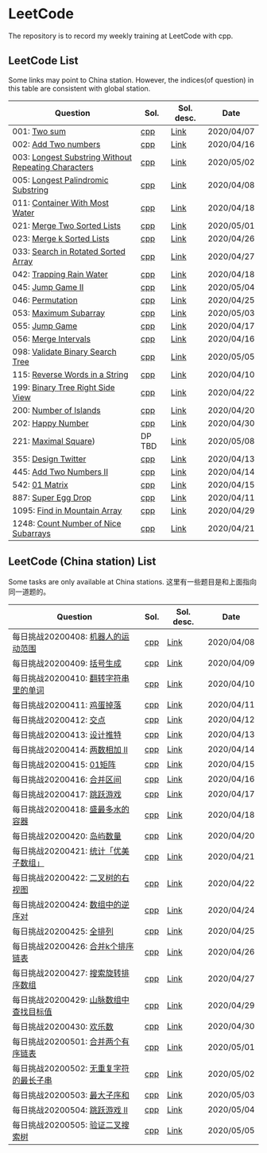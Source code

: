 # LeetCode

The repository is to record my weekly training at LeetCode with cpp.

## LeetCode List

Some links may point to China station. However, the indices(of question) in this table are consistent with global station.

| Question                                                     | Sol.                                                         | Sol. desc.                                                   | Date       |
| ------------------------------------------------------------ | ------------------------------------------------------------ | ------------------------------------------------------------ | ---------- |
| 001: [Two sum](https://leetcode.com/problems/two-sum/submissions/) | [cpp](https://github.com/liubai01/LeetCode/tree/master/src/001/sol_hash.cpp) | [Link](https://github.com/liubai01/LeetCode/tree/master/src/001#solution-description) | 2020/04/07 |
| 002: [Add Two numbers](https://leetcode-cn.com/problems/add-two-numbers/) | [cpp](https://github.com/liubai01/LeetCode/tree/master/src/002/sol_hash.cpp) | [Link](https://github.com/liubai01/LeetCode/tree/master/src/002#solution-description) | 2020/04/16 |
| 003: [Longest Substring Without Repeating Characters](https://leetcode-cn.com/problems/longest-substring-without-repeating-characters/) | [cpp](https://github.com/liubai01/LeetCode/tree/master/src/003/sol.cpp) | [Link](https://github.com/liubai01/LeetCode/tree/master/src/002#solution-description) | 2020/05/02 |
| 005: [Longest Palindromic Substring](https://leetcode.com/problems/longest-palindromic-substring/) | [cpp](https://github.com/liubai01/LeetCode/blob/master/src/005/sol_dp.cpp) | [Link](https://github.com/liubai01/LeetCode/tree/master/src/005) | 2020/04/08 |
| 011: [Container With Most Water](https://leetcode-cn.com/problems/container-with-most-water/) | [cpp](https://github.com/liubai01/LeetCode/blob/master/src/011/sol_greed.cpp) | [Link](https://github.com/liubai01/LeetCode/tree/master/src/011) | 2020/04/18 |
| 021: [Merge Two Sorted Lists](https://leetcode-cn.com/problems/merge-two-sorted-lists/) | [cpp](https://github.com/liubai01/LeetCode/blob/master/src/021/sol.cpp) | [Link](https://github.com/liubai01/LeetCode/tree/master/src/021) | 2020/05/01 |
| 023: [Merge k Sorted Lists](https://leetcode-cn.com/problems/merge-k-sorted-lists/) | [cpp](https://github.com/liubai01/LeetCode/blob/master/src/023/sol.cpp) | [Link](https://github.com/liubai01/LeetCode/tree/master/src/023) | 2020/04/26 |
| 033: [Search in Rotated Sorted Array](https://leetcode-cn.com/problems/search-in-rotated-sorted-array/) | [cpp](https://github.com/liubai01/LeetCode/blob/master/src/033/sol.cpp) | [Link](https://github.com/liubai01/LeetCode/tree/master/src/033) | 2020/04/27 |
| 042: [Trapping Rain Water](https://leetcode-cn.com/problems/trapping-rain-water/) | [cpp](https://github.com/liubai01/LeetCode/blob/master/src/042/sol_dp.cpp) | [Link](https://github.com/liubai01/LeetCode/tree/master/src/042) | 2020/04/18 |
| 045: [Jump Game II](https://leetcode-cn.com/problems/jump-game-ii/) | [cpp](https://github.com/liubai01/LeetCode/blob/master/src/045/sol_greed.cpp) | [Link](https://github.com/liubai01/LeetCode/tree/master/src/045) | 2020/05/04 |
| 046: [Permutation](https://leetcode-cn.com/problems/permutations/) | [cpp](https://github.com/liubai01/LeetCode/blob/master/src/046/sol.cpp) | [Link](https://github.com/liubai01/LeetCode/blob/master/src/046/) | 2020/04/25 |
| 053: [Maximum Subarray](https://leetcode-cn.com/problems/maximum-subarray/) | [cpp](https://github.com/liubai01/LeetCode/blob/master/src/053/sol.cpp) | [Link](https://github.com/liubai01/LeetCode/blob/master/src/053/) | 2020/05/03 |
| 055: [Jump Game](https://leetcode-cn.com/problems/jump-game/) | [cpp](https://github.com/liubai01/LeetCode/blob/master/src/055/sol_dp.cpp) | [Link](https://github.com/liubai01/LeetCode/tree/master/src/055) | 2020/04/17 |
| 056: [Merge Intervals](https://leetcode-cn.com/problems/merge-intervals/) | [cpp](https://github.com/liubai01/LeetCode/blob/master/src/056/sol_dp.cpp) | [Link](https://github.com/liubai01/LeetCode/tree/master/src/056) | 2020/04/16 |
| 098: [Validate Binary Search Tree](https://leetcode-cn.com/problems/validate-binary-search-tree/submissions/) | [cpp](https://github.com/liubai01/LeetCode/blob/master/src/098/sol.cpp) | [Link](https://github.com/liubai01/LeetCode/tree/master/src/098) | 2020/05/05 |
| 115: [Reverse Words in a String](https://leetcode-cn.com/problems/reverse-words-in-a-string/) | [cpp](https://github.com/liubai01/LeetCode/blob/master/src/115/sol.cpp) | [Link](https://github.com/liubai01/LeetCode/tree/master/src/115) | 2020/04/10 |
| 199: [Binary Tree Right Side View](https://leetcode-cn.com/problems/binary-tree-right-side-view/) | [cpp](https://github.com/liubai01/LeetCode/blob/master/src/199/.cpp) | [Link](https://github.com/liubai01/LeetCode/tree/master/src/199) | 2020/04/22 |
| 200: [Number of Islands](https://leetcode-cn.com/problems/number-of-islands/) | [cpp](https://github.com/liubai01/LeetCode/blob/master/src/200/sol.cpp) | [Link](https://github.com/liubai01/LeetCode/tree/master/src/200) | 2020/04/20 |
| 202: [Happy Number](https://leetcode-cn.com/problems/happy-number/) | [cpp](https://github.com/liubai01/LeetCode/blob/master/src/202/sol.cpp) | [Link](https://github.com/liubai01/LeetCode/tree/master/src/202) | 2020/04/30 |
| 221: [Maximal Square](https://leetcode-cn.com/problems/maximal-square/)) | DP TBD                                                       | [Link](https://github.com/liubai01/LeetCode/tree/master/src/221) | 2020/05/08 |
| 355: [Design Twitter](https://leetcode-cn.com/problems/design-twitter/) | [cpp](https://github.com/liubai01/LeetCode/blob/master/src/355/sol.cpp) | [Link](https://github.com/liubai01/LeetCode/tree/master/src/355) | 2020/04/13 |
| 445: [Add Two Numbers II](https://leetcode-cn.com/problems/add-two-numbers-ii/) | [cpp](https://github.com/liubai01/LeetCode/blob/master/src/445/sol.cpp) | [Link](https://github.com/liubai01/LeetCode/tree/master/src/445) | 2020/04/14 |
| 542: [01 Matrix](https://leetcode-cn.com/problems/01-matrix/) | [cpp](https://github.com/liubai01/LeetCode/blob/master/src/542/sol.cpp) | [Link](https://github.com/liubai01/LeetCode/tree/master/src/542) | 2020/04/15 |
| 887: [Super Egg Drop](https://leetcode-cn.com/problems/super-egg-drop/) | [cpp](https://github.com/liubai01/LeetCode/blob/master/src/887/sol.cpp) | [Link](https://github.com/liubai01/LeetCode/tree/master/src/887) | 2020/04/11 |
| 1095: [Find in Mountain Array](https://leetcode-cn.com/problems/find-in-mountain-array/) | [cpp](https://github.com/liubai01/LeetCode/blob/master/src/1095/sol.cpp) | [Link](https://github.com/liubai01/LeetCode/tree/master/src/1095) | 2020/04/29 |
| 1248: [Count Number of Nice Subarrays](https://leetcode-cn.com/problems/count-number-of-nice-subarrays/) | [cpp](https://github.com/liubai01/LeetCode/blob/master/src/1248/sol.cpp) | [Link](https://github.com/liubai01/LeetCode/tree/master/src/1248) | 2020/04/21 |

## LeetCode (China station) List

Some tasks are only available at China stations. 这里有一些题目是和上面指向同一道题的。

| Question                                                     | Sol.                                                         | Sol. desc.                                                   | Date       |
| ------------------------------------------------------------ | ------------------------------------------------------------ | ------------------------------------------------------------ | ---------- |
| 每日挑战20200408: [机器人的运动范围](https://leetcode-cn.com/problems/ji-qi-ren-de-yun-dong-fan-wei-lcof/submissions/) | [cpp](https://github.com/liubai01/LeetCode/tree/master/src/cn-daily13/sol.cpp) | [Link](https://github.com/liubai01/LeetCode/tree/master/src/cn-daily13/) | 2020/04/08 |
| 每日挑战20200409: [括号生成](https://leetcode-cn.com/problems/generate-parentheses/) | [cpp](https://github.com/liubai01/LeetCode/tree/master/src/cn-daily14/sol.cpp) | [Link](https://github.com/liubai01/LeetCode/tree/master/src/cn-daily14/) | 2020/04/09 |
| 每日挑战20200410: [翻转字符串里的单词](https://leetcode-cn.com/problems/reverse-words-in-a-string/) | [cpp](https://github.com/liubai01/LeetCode/blob/master/src/115/sol.cpp) | [Link](https://github.com/liubai01/LeetCode/tree/master/src/115) | 2020/04/10 |
| 每日挑战20200411: [鸡蛋掉落](https://leetcode-cn.com/problems/super-egg-drop/) | [cpp](https://github.com/liubai01/LeetCode/blob/master/src/887/sol.cpp) | [Link](https://github.com/liubai01/LeetCode/tree/master/src/887) | 2020/04/11 |
| 每日挑战20200412: [交点](https://leetcode-cn.com/problems/intersection-lcci/) | [cpp](https://github.com/liubai01/LeetCode/blob/master/src/cn-daily16/sol.cpp) | [Link](https://github.com/liubai01/LeetCode/tree/master/src/cn-daily16) | 2020/04/12 |
| 每日挑战20200413: [设计推特](https://leetcode-cn.com/problems/design-twitter/) | [cpp](https://github.com/liubai01/LeetCode/blob/master/src/355/sol.cpp) | [Link](https://github.com/liubai01/LeetCode/tree/master/src/355) |   2020/04/13         |
| 每日挑战20200414: [两数相加 II](https://leetcode-cn.com/problems/add-two-numbers-ii/) | [cpp](https://github.com/liubai01/LeetCode/blob/master/src/445/sol.cpp) | [Link](https://github.com/liubai01/LeetCode/tree/master/src/445) | 2020/04/14 |
| 每日挑战20200415: [01矩阵](https://leetcode-cn.com/problems/01-matrix/) | [cpp](https://github.com/liubai01/LeetCode/blob/master/src/542/sol.cpp) | [Link](https://github.com/liubai01/LeetCode/tree/master/src/542) | 2020/04/15 |
| 每日挑战20200416: [合并区间](https://leetcode-cn.com/problems/merge-intervals/) | [cpp](https://github.com/liubai01/LeetCode/blob/master/src/056/sol_dp.cpp) | [Link](https://github.com/liubai01/LeetCode/tree/master/src/056) | 2020/04/16 |
| 每日挑战20200417: [跳跃游戏](https://leetcode-cn.com/problems/jump-game/) | [cpp](https://github.com/liubai01/LeetCode/blob/master/src/055/sol_dp.cpp) | [Link](https://github.com/liubai01/LeetCode/tree/master/src/055) | 2020/04/17 |
| 每日挑战20200418: [盛最多水的容器](https://leetcode-cn.com/problems/container-with-most-water/) | [cpp](https://github.com/liubai01/LeetCode/blob/master/src/011/sol_greed.cpp) | [Link](https://github.com/liubai01/LeetCode/tree/master/src/011) | 2020/04/18 |
| 每日挑战20200420: [岛屿数量](https://leetcode-cn.com/problems/number-of-islands/) | [cpp](https://github.com/liubai01/LeetCode/blob/master/src/200/sol.cpp) | [Link](https://github.com/liubai01/LeetCode/tree/master/src/200) | 2020/04/20 |
| 每日挑战20200421: [统计「优美子数组」](https://leetcode-cn.com/problems/count-number-of-nice-subarrays/) | [cpp](https://github.com/liubai01/LeetCode/blob/master/src/1248/sol.cpp) | [Link](https://github.com/liubai01/LeetCode/tree/master/src/1248) | 2020/04/21 |
| 每日挑战20200422: [二叉树的右视图](https://leetcode-cn.com/problems/binary-tree-right-side-view/) | [cpp](https://github.com/liubai01/LeetCode/blob/master/src/199/.cpp) | [Link](https://github.com/liubai01/LeetCode/tree/master/src/199) | 2020/04/22 |
| 每日挑战20200424: [数组中的逆序对](https://leetcode-cn.com/problems/shu-zu-zhong-de-ni-xu-dui-lcof/) | [cpp](https://github.com/liubai01/LeetCode/blob/master/src/cn-daily24/sol.cpp) | [Link](https://github.com/liubai01/LeetCode/blob/master/src/cn-daily24/) | 2020/04/24 |
| 每日挑战20200425: [全排列](https://leetcode-cn.com/problems/permutations/) | [cpp](https://github.com/liubai01/LeetCode/blob/master/src/046/sol.cpp) | [Link](https://github.com/liubai01/LeetCode/blob/master/src/046/) | 2020/04/25 |
| 每日挑战20200426: [合并k个排序链表](https://leetcode-cn.com/problems/merge-k-sorted-lists/) | [cpp](https://github.com/liubai01/LeetCode/blob/master/src/023/sol.cpp) | [Link](https://github.com/liubai01/LeetCode/tree/master/src/023) | 2020/04/26 |
| 每日挑战20200427: [搜索旋转排序数组](https://leetcode-cn.com/problems/search-in-rotated-sorted-array/) | [cpp](https://github.com/liubai01/LeetCode/blob/master/src/033/sol.cpp) | [Link](https://github.com/liubai01/LeetCode/tree/master/src/033) | 2020/04/27 |
| 每日挑战20200429: [山脉数组中查找目标值](https://leetcode-cn.com/problems/find-in-mountain-array/) | [cpp](https://github.com/liubai01/LeetCode/blob/master/src/1095/sol.cpp) | [Link](https://github.com/liubai01/LeetCode/tree/master/src/1095) | 2020/04/29 |
| 每日挑战20200430: [欢乐数](https://leetcode-cn.com/problems/happy-number/) | [cpp](https://github.com/liubai01/LeetCode/blob/master/src/202/sol.cpp) | [Link](https://github.com/liubai01/LeetCode/tree/master/src/202) | 2020/04/30 |
| 每日挑战20200501: [合并两个有序链表](https://leetcode-cn.com/problems/merge-two-sorted-lists/) | [cpp](https://github.com/liubai01/LeetCode/blob/master/src/021/sol.cpp) | [Link](https://github.com/liubai01/LeetCode/tree/master/src/021) | 2020/05/01 |
| 每日挑战20200502: [ 无重复字符的最长子串](https://leetcode-cn.com/problems/longest-substring-without-repeating-characters/) | [cpp](https://github.com/liubai01/LeetCode/tree/master/src/003/sol.cpp) | [Link](https://github.com/liubai01/LeetCode/tree/master/src/002#solution-description) | 2020/05/02 |
| 每日挑战20200503: [最大子序和](https://leetcode-cn.com/problems/maximum-subarray/) | [cpp](https://github.com/liubai01/LeetCode/blob/master/src/053/sol.cpp) | [Link](https://github.com/liubai01/LeetCode/blob/master/src/053/) | 2020/05/03 |
| 每日挑战20200504: [跳跃游戏 II](https://leetcode-cn.com/problems/jump-game-ii/) | [cpp](https://github.com/liubai01/LeetCode/blob/master/src/045/sol_greed.cpp) | [Link](https://github.com/liubai01/LeetCode/tree/master/src/045) | 2020/05/04 |
| 每日挑战20200505: [验证二叉搜索树](https://leetcode-cn.com/problems/validate-binary-search-tree/submissions/) | [cpp](https://github.com/liubai01/LeetCode/blob/master/src/098/sol.cpp) | [Link](https://github.com/liubai01/LeetCode/tree/master/src/098) | 2020/05/05 |

